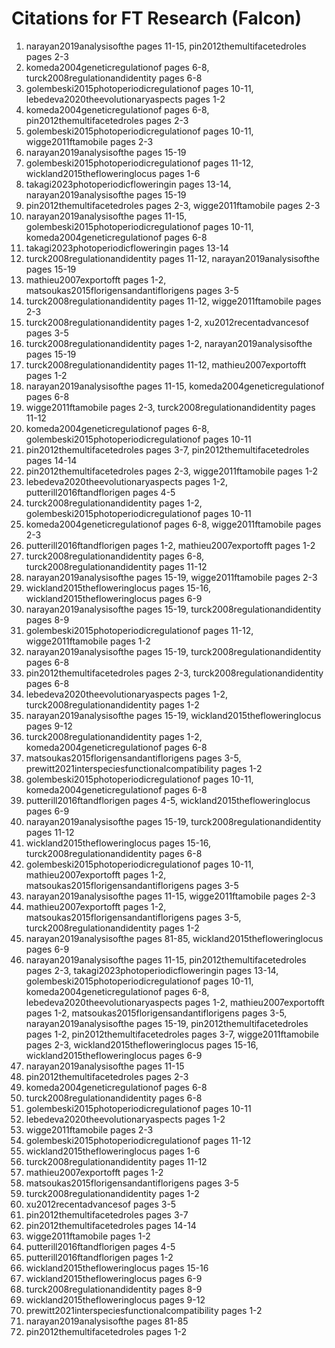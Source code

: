 # Citations for FT Research (Falcon)

1. narayan2019analysisofthe pages 11-15, pin2012themultifacetedroles pages 2-3
2. komeda2004geneticregulationof pages 6-8, turck2008regulationandidentity pages 6-8
3. golembeski2015photoperiodicregulationof pages 10-11, lebedeva2020theevolutionaryaspects pages 1-2
4. komeda2004geneticregulationof pages 6-8, pin2012themultifacetedroles pages 2-3
5. golembeski2015photoperiodicregulationof pages 10-11, wigge2011ftamobile pages 2-3
6. narayan2019analysisofthe pages 15-19
7. golembeski2015photoperiodicregulationof pages 11-12, wickland2015thefloweringlocus pages 1-6
8. takagi2023photoperiodicfloweringin pages 13-14, narayan2019analysisofthe pages 15-19
9. pin2012themultifacetedroles pages 2-3, wigge2011ftamobile pages 2-3
10. narayan2019analysisofthe pages 11-15, golembeski2015photoperiodicregulationof pages 10-11, komeda2004geneticregulationof pages 6-8
11. takagi2023photoperiodicfloweringin pages 13-14
12. turck2008regulationandidentity pages 11-12, narayan2019analysisofthe pages 15-19
13. mathieu2007exportofft pages 1-2, matsoukas2015florigensandantiflorigens pages 3-5
14. turck2008regulationandidentity pages 11-12, wigge2011ftamobile pages 2-3
15. turck2008regulationandidentity pages 1-2, xu2012recentadvancesof pages 3-5
16. turck2008regulationandidentity pages 1-2, narayan2019analysisofthe pages 15-19
17. turck2008regulationandidentity pages 11-12, mathieu2007exportofft pages 1-2
18. narayan2019analysisofthe pages 11-15, komeda2004geneticregulationof pages 6-8
19. wigge2011ftamobile pages 2-3, turck2008regulationandidentity pages 11-12
20. komeda2004geneticregulationof pages 6-8, golembeski2015photoperiodicregulationof pages 10-11
21. pin2012themultifacetedroles pages 3-7, pin2012themultifacetedroles pages 14-14
22. pin2012themultifacetedroles pages 2-3, wigge2011ftamobile pages 1-2
23. lebedeva2020theevolutionaryaspects pages 1-2, putterill2016ftandflorigen pages 4-5
24. turck2008regulationandidentity pages 1-2, golembeski2015photoperiodicregulationof pages 10-11
25. komeda2004geneticregulationof pages 6-8, wigge2011ftamobile pages 2-3
26. putterill2016ftandflorigen pages 1-2, mathieu2007exportofft pages 1-2
27. turck2008regulationandidentity pages 6-8, turck2008regulationandidentity pages 11-12
28. narayan2019analysisofthe pages 15-19, wigge2011ftamobile pages 2-3
29. wickland2015thefloweringlocus pages 15-16, wickland2015thefloweringlocus pages 6-9
30. narayan2019analysisofthe pages 15-19, turck2008regulationandidentity pages 8-9
31. golembeski2015photoperiodicregulationof pages 11-12, wigge2011ftamobile pages 1-2
32. narayan2019analysisofthe pages 15-19, turck2008regulationandidentity pages 6-8
33. pin2012themultifacetedroles pages 2-3, turck2008regulationandidentity pages 6-8
34. lebedeva2020theevolutionaryaspects pages 1-2, turck2008regulationandidentity pages 1-2
35. narayan2019analysisofthe pages 15-19, wickland2015thefloweringlocus pages 9-12
36. turck2008regulationandidentity pages 1-2, komeda2004geneticregulationof pages 6-8
37. matsoukas2015florigensandantiflorigens pages 3-5, prewitt2021interspeciesfunctionalcompatibility pages 1-2
38. golembeski2015photoperiodicregulationof pages 10-11, komeda2004geneticregulationof pages 6-8
39. putterill2016ftandflorigen pages 4-5, wickland2015thefloweringlocus pages 6-9
40. narayan2019analysisofthe pages 15-19, turck2008regulationandidentity pages 11-12
41. wickland2015thefloweringlocus pages 15-16, turck2008regulationandidentity pages 6-8
42. golembeski2015photoperiodicregulationof pages 10-11, mathieu2007exportofft pages 1-2, matsoukas2015florigensandantiflorigens pages 3-5
43. narayan2019analysisofthe pages 11-15, wigge2011ftamobile pages 2-3
44. mathieu2007exportofft pages 1-2, matsoukas2015florigensandantiflorigens pages 3-5, turck2008regulationandidentity pages 1-2
45. narayan2019analysisofthe pages 81-85, wickland2015thefloweringlocus pages 6-9
46. narayan2019analysisofthe pages 11-15, pin2012themultifacetedroles pages 2-3, takagi2023photoperiodicfloweringin pages 13-14, golembeski2015photoperiodicregulationof pages 10-11, komeda2004geneticregulationof pages 6-8, lebedeva2020theevolutionaryaspects pages 1-2, mathieu2007exportofft pages 1-2, matsoukas2015florigensandantiflorigens pages 3-5, narayan2019analysisofthe pages 15-19, pin2012themultifacetedroles pages 1-2, pin2012themultifacetedroles pages 3-7, wigge2011ftamobile pages 2-3, wickland2015thefloweringlocus pages 15-16, wickland2015thefloweringlocus pages 6-9
47. narayan2019analysisofthe pages 11-15
48. pin2012themultifacetedroles pages 2-3
49. komeda2004geneticregulationof pages 6-8
50. turck2008regulationandidentity pages 6-8
51. golembeski2015photoperiodicregulationof pages 10-11
52. lebedeva2020theevolutionaryaspects pages 1-2
53. wigge2011ftamobile pages 2-3
54. golembeski2015photoperiodicregulationof pages 11-12
55. wickland2015thefloweringlocus pages 1-6
56. turck2008regulationandidentity pages 11-12
57. mathieu2007exportofft pages 1-2
58. matsoukas2015florigensandantiflorigens pages 3-5
59. turck2008regulationandidentity pages 1-2
60. xu2012recentadvancesof pages 3-5
61. pin2012themultifacetedroles pages 3-7
62. pin2012themultifacetedroles pages 14-14
63. wigge2011ftamobile pages 1-2
64. putterill2016ftandflorigen pages 4-5
65. putterill2016ftandflorigen pages 1-2
66. wickland2015thefloweringlocus pages 15-16
67. wickland2015thefloweringlocus pages 6-9
68. turck2008regulationandidentity pages 8-9
69. wickland2015thefloweringlocus pages 9-12
70. prewitt2021interspeciesfunctionalcompatibility pages 1-2
71. narayan2019analysisofthe pages 81-85
72. pin2012themultifacetedroles pages 1-2
